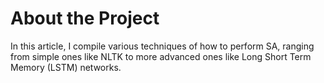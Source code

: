 # About the Project 

In this article, I compile various techniques of how to perform SA, ranging from simple ones like  NLTK to more advanced ones like Long Short Term Memory (LSTM) networks.

